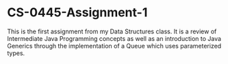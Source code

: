# CS-0445-Assignment-1
This is the first assignment from my Data Structures class. It is a review of Intermediate Java Programming concepts as well as an introduction to Java Generics through the implementation of a Queue which uses parameterized types.
